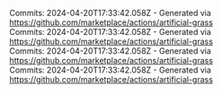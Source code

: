 Commits: 2024-04-20T17:33:42.058Z - Generated via https://github.com/marketplace/actions/artificial-grass
<br>
Commits: 2024-04-20T17:33:42.058Z - Generated via https://github.com/marketplace/actions/artificial-grass
<br>
Commits: 2024-04-20T17:33:42.058Z - Generated via https://github.com/marketplace/actions/artificial-grass
<br>
Commits: 2024-04-20T17:33:42.058Z - Generated via https://github.com/marketplace/actions/artificial-grass
<br>

